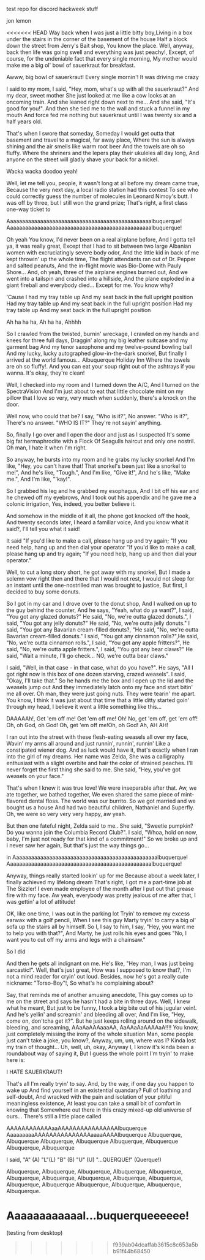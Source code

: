 test repo for discord hackweek stuff

jon lemon

<<<<<<< HEAD
Way back when I was just a little bitty boy,Living in a box under the stairs in the corner of the basement of the house Half a block down the street from Jerry's Bait shop, You know the place.
Well, anyway, back then life was going swell and everything was just peachy!, Except, of course, for the undeniable fact that every single morning, My mother would make me a big ol' bowl of sauerkraut for breakfast.

Awww, big bowl of sauerkraut! Every single mornin'!
It was driving me crazy

I said to my mom, I said, "Hey, mom, what's up with all the sauerkraut?" And my dear, sweet mother She just looked at me like a cow looks at an oncoming train. And she leaned right down next to me... And she said, "It's good for you!".
And then she tied me to the wall and stuck a funnel in my mouth
And force fed me nothing but sauerkraut until I was twenty six and a half years old.

That's when I swore that someday, Someday I would get outta that basement and travel to a magical, far away place, Where the sun is always shining and the air smells like warm root beer And the towels are oh so fluffy. Where the shriners and the lepers play their ukuleles all day long, And anyone on the street will gladly shave your back for a nickel.

Wacka wacka doodoo yeah!

Well, let me tell you, people, it wasn't long at all before my dream came true, Because the very next day, a local radio station had this contest To see who could correctly guess the number of molecules in Leonard Nimoy's butt. I was off by three, but I still won the grand prize; That's right, a first class one-way ticket to

Aaaaaaaaaaaaaaaaaaaaaaaaaaaaaaaaaaaaaaaaaaaaaaaalbuquerque!
Aaaaaaaaaaaaaaaaaaaaaaaaaaaaaaaaaaaaaaaaaaaaaaaalbuquerque!

Oh yeah You know, I'd never been on a real airplane before, And I gotta tell ya, it was really great, Except that I had to sit between two large Albanian women with excruciatingly severe body odor, And the little kid in back of me kept throwin' up the whole time, The flight attendants ran out of Dr. Pepper and salted peanuts, And the in-flight movie was Bio-Dome with Pauly Shore...
And, oh yeah, three of the airplane engines burned out, And we went into a tailspin and crashed into a hillside, And the plane exploded in a giant fireball and everybody died... Except for me.
You know why?

'Cause I had my tray table up
And my seat back in the full upright position
Had my tray table up
And my seat back in the full upright position
Had my tray table up
And my seat back in the full upright position

Ah ha ha ha, Ah ha ha, Ahhhh

So I crawled from the twisted, burnin' wreckage, I crawled on my hands and knees for three full days, Draggin' along my big leather suitcase and my garment bag And my tenor saxophone and my twelve-pound bowling ball And my lucky, lucky autographed glow-in-the-dark snorkel, But finally I arrived at the world famous... Albuquerque Holiday Inn Where the towels are oh so fluffy!. And you can eat your soup right out of the ashtrays if you wanna. It's okay, they're clean!

Well, I checked into my room and I turned down the A/C, And I turned on the SpectraVision And I'm just about to eat that little chocolate mint on my pillow that I love so very, very much when suddenly, there's a knock on the door.

Well now, who could that be? I say, "Who is it?", No answer. "Who is it?", There's no answer. "WHO IS IT?" They're not sayin' anything.

So, finally I go over and I open the door and just as I suspected It's some big fat hermaphrodite with a Flock Of Seagulls haircut and only one nostril. Oh man, I hate it when I'm right.

So anyway, he bursts into my room and he grabs my lucky snorkel And I'm like, "Hey, you can't have that! That snorkel's been just like a snorkel to me!", And he's like, "Tough.", And I'm like, "Give it!", And he's like, "Make me.", And I'm like, "'kay!".

So I grabbed his leg and he grabbed my esophagus, And I bit off his ear and he chewed off my eyebrows, And I took out his appendix and he gave me a colonic irrigation, Yes, indeed, you better believe it.

And somehow in the middle of it all, the phone got knocked off the hook, And twenty seconds later, I heard a familiar voice, And you know what it said?, I'll tell you what it said!

It said
"If you'd like to make a call, please hang up and try again;
"If you need help, hang up and then dial your operator
"If you'd like to make a call, please hang up and try again;
"If you need help, hang up and then dial your operator."

Well, to cut a long story short, he got away with my snorkel, But I made a solemn vow right then and there that I would not rest, I would not sleep for an instant until the one-nostrilled man was brought to justice, But first, I decided to buy some donuts.

So I got in my car and I drove over to the donut shop, And I walked on up to the guy behind the counter, And he says, "Yeah, what do ya want?", I said, "You got any glazed donuts?" He said, "No, we're outta glazed donuts.", I said, "You got any jelly donuts?" He said, "No, we're outta jelly donuts."
I said, "You got any Bavarian cream-filled donuts?, "He said, "No, we're outta Bavarian cream-filled donuts." I said, "You got any cinnamon rolls?",He said, "No, we're outta cinnamon rolls.", I said, "You got any apple fritters?", He said, "No, we're outta apple fritters.", I said, "You got any bear claws?" He said, "Wait a minute, I'll go check...
NO, we're outta bear claws."

I said, "Well, in that case - in that case, what do you have?". He says, "All I got right now is this box of one dozen starving, crazed weasels". I said, "Okay, I'll take that." So he hands me the box and I open up the lid and the weasels jump out And they immediately latch onto my face and start bitin' me all over. Oh man, they were just going nuts. They were tearin' me apart. You know, I think it was just about that time that a little ditty started goin' through my head, I believe it went a little something like this...

DAAAAAh!, Get 'em off me! Get 'em off me! Oh! No, get 'em off, get 'em off! Oh, oh God, oh God! Oh, get 'em off me!Oh, oh God! Ah, AH AH!

I ran out into the street with these flesh-eating weasels all over my face, Wavin' my arms all around and just runnin', runnin', runnin' Like a constipated wiener dog. And as luck would have it, that's exactly when I ran into the girl of my dreams. Her name was Zelda, She was a calligraphy enthusiast with a slight overbite and hair the color of strained peaches. I'll never forget the first thing she said to me. She said, "Hey, you've got weasels on your face."

That's when I knew it was true love! We were inseparable after that. Aw, we ate together, we bathed together, We even shared the same piece of mint-flavored dental floss. The world was our burrito. So we got married and we bought us a house And had two beautiful children, Nathaniel and Superfly. Oh, we were so very very very happy, aw yeah.

But then one fateful night, Zelda said to me.. She said, "Sweetie pumpkin? Do you wanna join the Columbia Record Club?". I said, "Whoa, hold on now, baby, I'm just not ready for that kind of a commitment!" So we broke up and I never saw her again, But that's just the way things go...

in Aaaaaaaaaaaaaaaaaaaaaaaaaaaaaaaaaaaaaaaaaaaaaaaalbuquerque!
Aaaaaaaaaaaaaaaaaaaaaaaaaaaaaaaaaaaaaaaaaaaaaaaalbuquerque!

Anyway, things really started lookin' up for me Because about a week later, I finally achieved my lifelong dream That's right, I got me a part-time job at The Sizzler! I even made employee of the month after I put out that grease fire with my face. Aw yeah, everybody was pretty jealous of me after that, I was gettin' a lot of attitude!

OK, like one time, I was out in the parking lot Tryin' to remove my excess earwax with a golf pencil, When I see this guy Marty tryin' to carry a big ol' sofa up the stairs all by himself. So I, I say to him, I say, "Hey, you want me to help you with that?", And Marty, he just rolls his eyes and goes "No, I want you to cut off my arms and legs with a chainsaw."

So I did

And then he gets all indignant on me. He's like, "Hey man, I was just being sarcastic!".
Well, that's just great, How was I supposed to know that?, I'm not a mind reader for cryin' out loud. Besides, now he's got a really cute nickname: "Torso-Boy"!, So what's he complaining about?

Say, that reminds me of another amusing anecdote, This guy comes up to me on the street and says he hasn't had a bite in three days. Well, I knew what he meant, But just to be funny, I took a big bite out of his jugular vein!. And he's yellin' and screamin' and bleeding all over, And I'm like, "Hey, come on, don'tcha get it?". But he just keeps rolling around on the sidewalk, bleeding, and screaming, AAaAaAAAaaaAA, AaAAaAaAAAAaA!!!! You know, just completely missing the irony of the whole situation
Man, some people just can't take a joke, you know?, Anyway, um, um, where was I? Kinda lost my train of thought... Uh, well, uh, okay, Anyway I, I know it's kinda been a roundabout way of saying it, But I guess the whole point I'm tryin' to make here is:

I HATE SAUERKRAUT!

That's all I'm really tryin' to say. And, by the way, if one day you happen to wake up
And find yourself in an existential quandary? Full of loathing and self-doubt, And wracked with the pain and isolation of your pitiful meaningless existence, At least you can take a small bit of comfort in knowing that Somewhere out there in this crazy mixed-up old universe of ours... There's still a little place called

AAAAAAAAAAAAaaAAAAAAAAAAAAAAAAlbuquerque
AaaaaaaaaAAAAAAAAAAAAAAAaaaaAAAAlbuquerque
Albuquerque, Albuquerque
Albuquerque, Albuquerque
Albuquerque, Albuquerque
Albuquerque, Albuquerque

I said, "A" (A)
"L"(L)
"B" (B)
"U" (U)
"...QUERQUE!" (Querque!)

Albuquerque, Albuquerque, Albuquerque, Albuquerque, Albuquerque, Albuquerque, Albuquerque, Albuquerque, Albuquerque, Albuquerque, Albuquerque, Albuquerque
Albuquerque, Albuquerque, Albuquerque, Albuquerque.

Aaaaaaaaaaaal...buquerqueeeeee!
=======
(testing from desktop)
>>>>>>> f939ab04dcaffab3615c8c653a5bb91f44b68450

